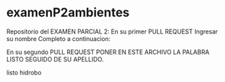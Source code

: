 # examenP2ambientes
Repositorio del EXAMEN PARCIAL 2:
En su primer PULL REQUEST Ingresar su nombre Completo a continuacion: 



En su segundo PULL REQUEST PONER EN ESTE ARCHIVO LA PALABRA LISTO SEGUIDO DE SU APELLIDO.

listo hidrobo